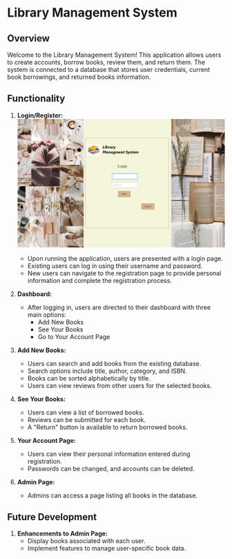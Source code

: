 # Library Management System

## Overview

Welcome to the Library Management System! This application allows users to create accounts, borrow books, review them, and return them. The system is connected to a database that stores user credentials, current book borrowings, and returned books information.

## Functionality

1. **Login/Register:**
   ![Login page](login.png)
   - Upon running the application, users are presented with a login page.
   - Existing users can log in using their username and password.
   - New users can navigate to the registration page to provide personal information and complete the registration process.

3. **Dashboard:**
   - After logging in, users are directed to their dashboard with three main options:
      - Add New Books
      - See Your Books
      - Go to Your Account Page
        
4. **Add New Books:**
   - Users can search and add books from the existing database.
   - Search options include title, author, category, and ISBN.
   - Books can be sorted alphabetically by title.
   - Users can view reviews from other users for the selected books.

5. **See Your Books:**
   - Users can view a list of borrowed books.
   - Reviews can be submitted for each book.
   - A "Return" button is available to return borrowed books.

6. **Your Account Page:**
   - Users can view their personal information entered during registration.
   - Passwords can be changed, and accounts can be deleted.

7. **Admin Page:**
   - Admins can access a page listing all books in the database.
     
## Future Development

1. **Enhancements to Admin Page:**
   - Display books associated with each user.
   - Implement features to manage user-specific book data.
